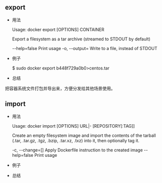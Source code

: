 
## export

* 用法


	Usage: docker export [OPTIONS] CONTAINER

	Export a filesystem as a tar archive (streamed to STDOUT by default)

  	--help=false       Print usage
  	-o, --output=      Write to a file, instead of STDOUT



* 例子


	$ sudo docker export b448f729a0b0>centos.tar


* 总结

把容器系统文件打包并导出来，方便分发给其他场景使用。

## import


* 用法


	Usage: docker import [OPTIONS] URL|- [REPOSITORY[:TAG]]

	Create an empty filesystem image and import the contents of the
	tarball (.tar, .tar.gz, .tgz, .bzip, .tar.xz, .txz) into it, then
	optionally tag it.

 	-c, --change=[]    Apply Dockerfile instruction to the created image
  	--help=false       Print usage


* 例子

* 总结

